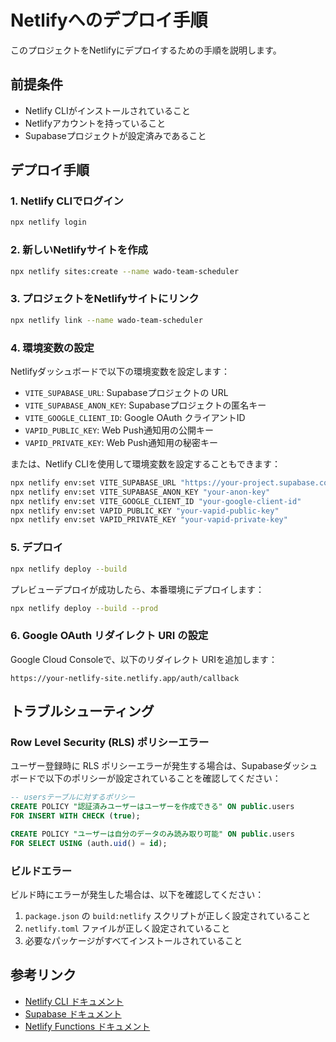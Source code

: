 # Netlifyへのデプロイ手順

このプロジェクトをNetlifyにデプロイするための手順を説明します。

## 前提条件

- Netlify CLIがインストールされていること
- Netlifyアカウントを持っていること
- Supabaseプロジェクトが設定済みであること

## デプロイ手順

### 1. Netlify CLIでログイン

```bash
npx netlify login
```

### 2. 新しいNetlifyサイトを作成

```bash
npx netlify sites:create --name wado-team-scheduler
```

### 3. プロジェクトをNetlifyサイトにリンク

```bash
npx netlify link --name wado-team-scheduler
```

### 4. 環境変数の設定

Netlifyダッシュボードで以下の環境変数を設定します：

- `VITE_SUPABASE_URL`: Supabaseプロジェクトの URL
- `VITE_SUPABASE_ANON_KEY`: Supabaseプロジェクトの匿名キー
- `VITE_GOOGLE_CLIENT_ID`: Google OAuth クライアントID
- `VAPID_PUBLIC_KEY`: Web Push通知用の公開キー
- `VAPID_PRIVATE_KEY`: Web Push通知用の秘密キー

または、Netlify CLIを使用して環境変数を設定することもできます：

```bash
npx netlify env:set VITE_SUPABASE_URL "https://your-project.supabase.co"
npx netlify env:set VITE_SUPABASE_ANON_KEY "your-anon-key"
npx netlify env:set VITE_GOOGLE_CLIENT_ID "your-google-client-id"
npx netlify env:set VAPID_PUBLIC_KEY "your-vapid-public-key"
npx netlify env:set VAPID_PRIVATE_KEY "your-vapid-private-key"
```

### 5. デプロイ

```bash
npx netlify deploy --build
```

プレビューデプロイが成功したら、本番環境にデプロイします：

```bash
npx netlify deploy --build --prod
```

### 6. Google OAuth リダイレクト URI の設定

Google Cloud Consoleで、以下のリダイレクト URIを追加します：

```
https://your-netlify-site.netlify.app/auth/callback
```

## トラブルシューティング

### Row Level Security (RLS) ポリシーエラー

ユーザー登録時に RLS ポリシーエラーが発生する場合は、Supabaseダッシュボードで以下のポリシーが設定されていることを確認してください：

```sql
-- usersテーブルに対するポリシー
CREATE POLICY "認証済みユーザーはユーザーを作成できる" ON public.users
FOR INSERT WITH CHECK (true);

CREATE POLICY "ユーザーは自分のデータのみ読み取り可能" ON public.users
FOR SELECT USING (auth.uid() = id);
```

### ビルドエラー

ビルド時にエラーが発生した場合は、以下を確認してください：

1. `package.json` の `build:netlify` スクリプトが正しく設定されていること
2. `netlify.toml` ファイルが正しく設定されていること
3. 必要なパッケージがすべてインストールされていること

## 参考リンク

- [Netlify CLI ドキュメント](https://docs.netlify.com/cli/get-started/)
- [Supabase ドキュメント](https://supabase.com/docs)
- [Netlify Functions ドキュメント](https://docs.netlify.com/functions/overview/) 